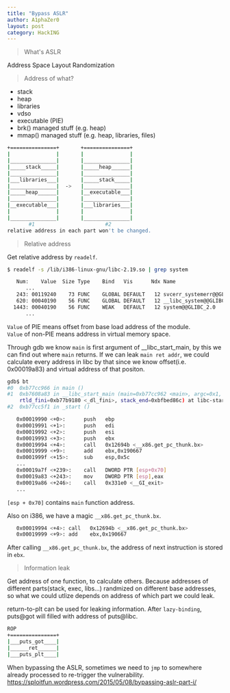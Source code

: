 ```yaml
---
title: "Bypass ASLR"
author: A1phaZer0
layout: post
category: HackING
---
```


> What's ASLR   

Address Space Layout Randomization   

> Address of what?  

* stack
* heap
* libraries
* vdso
* executable (PIE)
* brk() managed stuff (e.g. heap)
* mmap() managed stuff (e.g. heap, libraries, files)

```bash
+===============+       +===============+
|               |       |               |
|_______________|       |_______________|
|_____stack_____|       |_____heap______|
|_______________|       |_______________|
|___libraries___|       |_____stack_____|
|_______________|  ->   |_______________|
|_____heap______|       |__executable___|
|_______________|       |_______________|
|__executable___|       |___libraries___|
|               |       |               |
|_______________|       |_______________|
       #1                       #2
relative address in each part won't be changed.
```

> Relative address  

Get relative address by `readelf`.
```bash
$ readelf -s /lib/i386-linux-gnu/libc-2.19.so | grep system

   Num:    Value  Size Type    Bind   Vis      Ndx Name
      ...
   243: 00119240    73 FUNC    GLOBAL DEFAULT   12 svcerr_systemerr@@GLIBC_2.0
   620: 00040190    56 FUNC    GLOBAL DEFAULT   12 __libc_system@@GLIBC_PRIVATE
  1443: 00040190    56 FUNC    WEAK   DEFAULT   12 system@@GLIBC_2.0 
      ...
```
`Value` of PIE means offset from base load address of the module.  
`Value` of non-PIE means address in virtual memory space.  

Through gdb we know `main` is first argument of  __libc_start_main, by this we can find out where `main` returns. If we can leak `main ret addr`, we could calculate every address in libc by that since we know offset(i.e. 0x00019a83) and virtual address of that positon.  
```bash
gdb$ bt
#0  0xb77cc966 in main ()
#1  0xb7608a83 in __libc_start_main (main=0xb77cc962 <main>, argc=0x1, argv=0xbfbed874, init=0xb77cc9a0 <__libc_csu_init>, fini=0xb77cca10 <__libc_csu_fini>, 
    rtld_fini=0xb77b9180 <_dl_fini>, stack_end=0xbfbed86c) at libc-start.c:287
#2  0xb77cc5f1 in _start ()
```
```bash
   0x00019990 <+0>:      push   ebp
   0x00019991 <+1>:      push   edi
   0x00019992 <+2>:      push   esi
   0x00019993 <+3>:      push   ebx
   0x00019994 <+4>:      call   0x12694b <__x86.get_pc_thunk.bx>
   0x00019999 <+9>:      add    ebx,0x190667
   0x0001999f <+15>:     sub    esp,0x5c
   ...
   0x00019a7f <+239>:    call   DWORD PTR [esp+0x70]
   0x00019a83 <+243>:    mov    DWORD PTR [esp],eax
   0x00019a86 <+246>:    call   0x331e0 <__GI_exit>
   ...
```
`[esp + 0x70]` contains `main` function address.  

Also on i386, we have a magic `__x86.get_pc_thunk.bx`.
```bash
   0x00019994 <+4>:	call   0x12694b <__x86.get_pc_thunk.bx>
   0x00019999 <+9>:	add    ebx,0x190667
```
After calling `__x86.get_pc_thunk.bx`, the address of next instruction is stored in `ebx`.  

> Information leak  

Get address of one function, to calculate others. Because addresses of different parts(stack, exec, libs...) randmized on different base addresses, so what we could utlize depends on address of which part we could leak.  

return-to-plt can be used for leaking information. After `lazy-binding`, puts@got will filled with address of puts@libc.
```bash
ROP
+===============+
|___puts_got____|
|______ret______|
|___puts_plt____|
```
When bypassing the ASLR, sometimes we need to `jmp` to somewhere already processed to re-trigger the vulnerability.  
https://sploitfun.wordpress.com/2015/05/08/bypassing-aslr-part-i/
